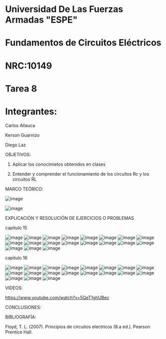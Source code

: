 # Universidad De Las Fuerzas Armadas "ESPE"

# Fundamentos de Circuitos Eléctricos 
# NRC:10149
# Tarea 8

 # Integrantes:
 
 Carlos Allauca
 
 Kerson Guarnizo
 
 Diego Laz

OBJETIVOS:

1. Aplicar los conocimietos obtenidos en clases

2. Entender y comprender el funcionamiento de los circuitos Rc y los circuitos RL

MARCO TEÓRICO:

![image](https://user-images.githubusercontent.com/93835463/154888410-057c24cc-faab-463d-8246-294be86afbb8.png)

![image](https://user-images.githubusercontent.com/93835463/154897660-be1b529b-b518-4cb2-9849-33fd32ee659b.png)


EXPLICACIÓN Y RESOLUCIÓN DE EJERCICIOS O PROBLEMAS

capitulo 15

![image](https://user-images.githubusercontent.com/93835463/155035816-a2642ec8-f413-4279-b0a6-0b70d2d213d9.png)
![image](https://user-images.githubusercontent.com/93835463/155035826-84175409-c7ec-483d-9a88-2635979a6825.png)
![image](https://user-images.githubusercontent.com/93835463/155037708-e8e5d0f1-3761-423d-aa92-988131d841d7.png)
![image](https://user-images.githubusercontent.com/93835463/155035984-33bc05de-ebf8-42e5-9468-13c2fcd7d60e.png)
![image](https://user-images.githubusercontent.com/93835463/155035993-b7a00dbe-5661-4814-b7a5-781bf3e2a02b.png)
![image](https://user-images.githubusercontent.com/93835463/155036006-30648b1f-521b-43c8-8994-b20f3efa54c4.png)
![image](https://user-images.githubusercontent.com/93835463/155036097-f94d842b-549b-4ab3-9753-bd29b97f46e5.png)
![image](https://user-images.githubusercontent.com/93835463/155036115-92188e65-98c2-4fc5-984f-85405ef2120e.png)
![image](https://user-images.githubusercontent.com/93835463/155036166-176a0542-ebc9-4e2a-9d3d-17b93ffe7ab8.png)
![image](https://user-images.githubusercontent.com/93835463/155036232-c52e5484-7cbc-4911-a197-ba778e88e85a.png)
![image](https://user-images.githubusercontent.com/93835463/155036329-ebc9f20d-9e73-40f3-b88c-adb8b91bebf9.png)
![image](https://user-images.githubusercontent.com/93835463/155036336-35830e17-beea-452e-bd46-a26b6101bbe1.png)
![image](https://user-images.githubusercontent.com/93835463/155036344-fb430bd2-8c52-4aaa-8b2b-de11bd14e73e.png)
![image](https://user-images.githubusercontent.com/93835463/155036354-cc828d46-4444-4804-b896-2224eab3ac92.png)
![image](https://user-images.githubusercontent.com/93835463/155036362-30dd7d6a-457c-4c01-b8ee-9f8d5e54ac22.png)
![image](https://user-images.githubusercontent.com/93835463/155036376-3816ae83-4dcf-4298-abab-5845a1964882.png)
![image](https://user-images.githubusercontent.com/93835463/155036389-54baf8d9-7e73-4132-bd08-625e20a38471.png)
![image](https://user-images.githubusercontent.com/93835463/155036402-595596e4-b4a7-413b-b48d-ce3b6062e4e3.png)
![image](https://user-images.githubusercontent.com/93835463/155036406-fd9363cf-61cd-470a-8dde-f1648e6748c0.png)

capitulo 16

![image](https://user-images.githubusercontent.com/93835463/155036494-ceff8c3f-251e-41f9-95e8-05eb666e3385.png)
![image](https://user-images.githubusercontent.com/93835463/155036505-ee8401f9-aada-40db-8e8a-ca210b630bf9.png)
![image](https://user-images.githubusercontent.com/93835463/155037645-ff3e972f-5114-4fbb-8c91-e4ffaf2751a6.png)
![image](https://user-images.githubusercontent.com/93835463/155037420-9f079797-e72d-40bd-9543-79ed338a4abf.png)
![image](https://user-images.githubusercontent.com/93835463/155036537-acb24cf8-906c-4001-b5f7-9aed6650529d.png)
![image](https://user-images.githubusercontent.com/93835463/155036545-515f1aee-fcc9-4edc-aa36-914efe688f2b.png)
![image](https://user-images.githubusercontent.com/93835463/155036558-73319637-6012-48b1-85af-c5fa1227e4e9.png)
![image](https://user-images.githubusercontent.com/93835463/155036579-0e959bdf-ae73-498d-bd76-90b2097fb090.png)
![image](https://user-images.githubusercontent.com/93835463/155036662-c12ec9db-0fa2-4d5e-91e2-8f5ad9582731.png)
![image](https://user-images.githubusercontent.com/93835463/155036712-415dfaf7-5d6f-4bce-9af0-19c8159be6eb.png)
![image](https://user-images.githubusercontent.com/93835463/155036738-81d752f4-52c4-4a10-b81f-4f22cecfe200.png)
![image](https://user-images.githubusercontent.com/93835463/155036753-89a80a55-d51b-4488-bc82-f47c480f9b81.png)
![image](https://user-images.githubusercontent.com/93835463/155036777-66b65ccf-d8b0-4c1e-8159-4b8c409c345b.png)
![image](https://user-images.githubusercontent.com/93835463/155036796-fdc06a2e-2737-4098-b516-b2895b0e4d02.png)
![image](https://user-images.githubusercontent.com/93835463/155036802-0c542cec-7a58-46e3-b166-078dd5c614ef.png)
![image](https://user-images.githubusercontent.com/93835463/155036814-b29e3ded-847e-4431-9666-c3969465c97c.png)
![image](https://user-images.githubusercontent.com/93835463/155036824-49de6ff5-8468-47e5-acfb-3aeb94c80e5f.png)
![image](https://user-images.githubusercontent.com/93835463/155036832-b14817e7-002e-4d4a-8cab-fe3a9ea8c06b.png)
![image](https://user-images.githubusercontent.com/93835463/155036836-3b9b75a0-69b7-4221-a113-2b3f6f3d4265.png)


VIDEOS:

https://www.youtube.com/watch?v=5QeT1ghUBec

CONCLUSIONES:


BIBLIOGRAFÍA:

Floyd, T. L. (2007). Principios de circuitos electricos (8.a ed.). Pearson Prentice Hall.
